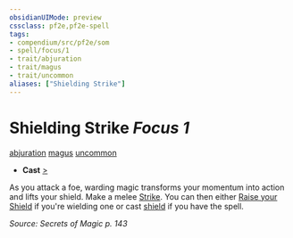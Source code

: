 ```yaml
---
obsidianUIMode: preview
cssclass: pf2e,pf2e-spell
tags:
- compendium/src/pf2e/som
- spell/focus/1
- trait/abjuration
- trait/magus
- trait/uncommon
aliases: ["Shielding Strike"]
---
```

# Shielding Strike *Focus 1*   
[abjuration](rules/traits/abjuration.md)  [magus](rules/traits/magus-som.md)  [uncommon](rules/traits/uncommon.md)  

- **Cast** [>](rules/core-rulebook/chapter-9-playing-the-game.md#Actions "Single Action") 

As you attack a foe, warding magic transforms your momentum into action and lifts your shield. Make a melee [Strike](rules/actions/strike.md). You can then either [Raise your Shield](rules/actions/raise-a-shield.md) if you're wielding one or cast [shield](compendium/spells/shield.md) if you have the spell.

*Source: Secrets of Magic p. 143*